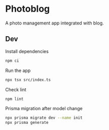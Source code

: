 # Photoblog

A photo management app integrated with blog.

## Dev

Install dependencies

  ```sh
  npm ci
  ```

Run the app

  ```sh
  npx tsx src/index.ts
  ```

Check lint

  ```sh
  npm lint
  ```

Prisma migration after model change
  
  ```sh
  npx prisma migrate dev --name init
  npx prisma generate
  ```